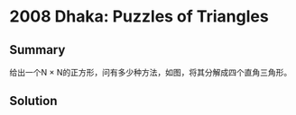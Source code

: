# 2008 Dhaka: Puzzles of Triangles
## Summary

给出一个N × N的正方形，问有多少种方法，如图，将其分解成四个直角三角形。 

## Solution
